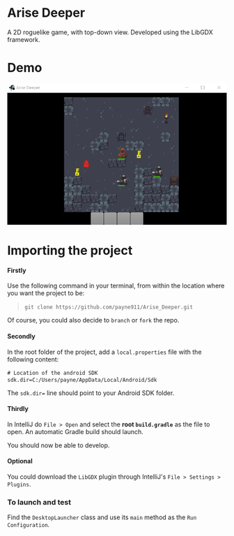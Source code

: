 # Arise Deeper
A 2D roguelike game, with top-down view. Developed using the LibGDX framework.

# Demo
![early_demo](https://raw.githubusercontent.com/payne911/Arise_Deeper/master/core/assets/unrelated/early_demo5.gif)


# Importing the project
#### Firstly
Use the following command in your terminal, from within the location where you want the project to be:
> `git clone https://github.com/payne911/Arise_Deeper.git`

Of course, you could also decide to `branch` or `fork` the repo.

#### Secondly
In the root folder of the project, add a `local.properties` file with the following content:
```
# Location of the android SDK
sdk.dir=C:/Users/payne/AppData/Local/Android/Sdk
```

The `sdk.dir=` line should point to your Android SDK folder.

#### Thirdly
In IntelliJ do `File > Open` and select the **root `build.gradle`** as the file to open. An automatic Gradle build should launch.

You should now be able to develop.

#### Optional
You could download the `LibGDX` plugin through IntelliJ's `File > Settings > Plugins`.

### To launch and test
Find the `DesktopLauncher` class and use its `main` method as the `Run Configuration`.